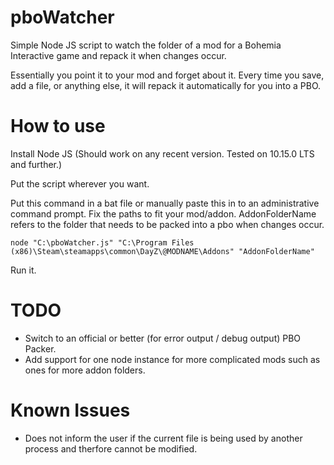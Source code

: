# pboWatcher
Simple Node JS script to watch the folder of a mod for a Bohemia Interactive game and repack it when changes occur. 

Essentially you point it to your mod and forget about it. Every time you save, add a file, or anything else, it will repack it automatically for you into a PBO. 

# How to use
Install Node JS (Should work on any recent version. Tested on 10.15.0 LTS and further.)

Put the script wherever you want. 

Put this command in a bat file or manually paste this in to an administrative command prompt. Fix the paths to fit your mod/addon.
AddonFolderName refers to the folder that needs to be packed into a pbo when changes occur.


`node "C:\pboWatcher.js" "C:\Program Files (x86)\Steam\steamapps\common\DayZ\@MODNAME\Addons" "AddonFolderName"`

Run it. 

# TODO
* Switch to an official or better (for error output / debug output) PBO Packer.
* Add support for one node instance for more complicated mods such as ones for more addon folders.

# Known Issues
* Does not inform the user if the current file is being used by another process and therfore cannot be modified.
